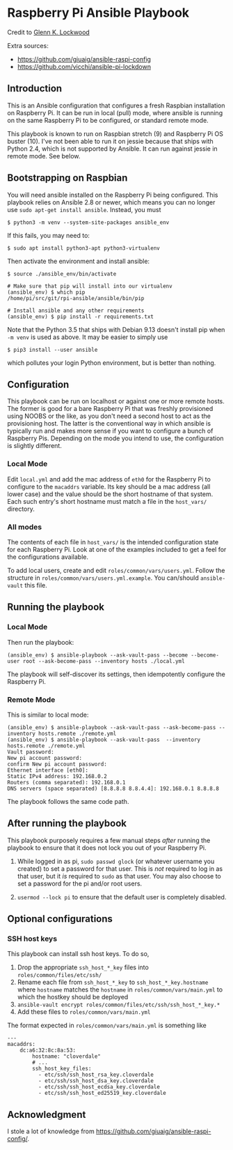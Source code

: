 # Raspberry Pi Ansible Playbook

Credit to [Glenn K. Lockwood](https://github.com/glennklockwood/rpi-ansible)

Extra sources:
- https://github.com/giuaig/ansible-raspi-config
- https://github.com/vicchi/ansible-pi-lockdown

## Introduction

This is an Ansible configuration that configures a fresh Raspbian installation
on Raspberry Pi.  It can be run in local (pull) mode, where ansible is running
on the same Raspberry Pi to be configured, or standard remote mode.

This playbook is known to run on Raspbian stretch (9) and Raspberry Pi OS
buster (10).  I've not been able to run it on jessie because that ships with
Python 2.4, which is not supported by Ansible.  It can run against jessie in
remote mode.  See below.

## Bootstrapping on Raspbian

You will need ansible installed on the Raspberry Pi being configured.  This
playbook relies on Ansible 2.8 or newer, which means you can no longer use
`sudo apt-get install ansible`.  Instead, you must

    $ python3 -m venv --system-site-packages ansible_env

If this fails, you may need to:

    $ sudo apt install python3-apt python3-virtualenv

Then activate the environment and install ansible:
    
    $ source ./ansible_env/bin/activate
    
    # Make sure that pip will install into our virtualenv
    (ansible_env) $ which pip
    /home/pi/src/git/rpi-ansible/ansible/bin/pip
    
    # Install ansible and any other requirements
    (ansible_env) $ pip install -r requirements.txt

Note that the Python 3.5 that ships with Debian 9.13 doesn't install pip when
`-m venv` is used as above.  It may be easier to simply use

    $ pip3 install --user ansible

which pollutes your login Python environment, but is better than nothing.

## Configuration

This playbook can be run on localhost or against one or more remote hosts.  The
former is good for a bare Raspberry Pi that was freshly provisioned using NOOBS
or the like, as you don't need a second host to act as the provisioning host.
The latter is the conventional way in which ansible is typically run and makes
more sense if you want to configure a bunch of Raspberry Pis.  Depending on
the mode you intend to use, the configuration is slightly different.

### Local Mode

Edit `local.yml` and add the mac address of `eth0` for the Raspberry Pi to
configure to the `macaddrs` variable.  Its key should be a mac address (all
lower case) and the value should be the short hostname of that system.  Each
such entry's short hostname must match a file in the `host_vars/` directory.

### All modes

The contents of each file in `host_vars/` is the intended configuration state
for each Raspberry Pi.  Look at one of the examples included to get a feel for
the configurations available.

To add local users, create and edit `roles/common/vars/users.yml`.  Follow the
structure in `roles/common/vars/users.yml.example`.  You can/should
`ansible-vault` this file.

## Running the playbook

### Local Mode

Then run the playbook:

    (ansible_env) $ ansible-playbook --ask-vault-pass --become --become-user root --ask-become-pass --inventory hosts ./local.yml

The playbook will self-discover its settings, then idempotently configure the
Raspberry Pi.

### Remote Mode

This is similar to local mode:

    (ansible_env) $ ansible-playbook --ask-vault-pass --ask-become-pass --inventory hosts.remote ./remote.yml
    (ansible_env) $ ansible-playbook --ask-vault-pass  --inventory hosts.remote ./remote.yml
    Vault password:
    New pi account password:
    confirm New pi account password:
    Ethernet interface [eth0]:
    Static IPv4 address: 192.168.0.2
    Routers (comma separated): 192.168.0.1
    DNS servers (space separated) [8.8.8.8 8.8.4.4]: 192.168.0.1 8.8.8.8

The playbook follows the same code path.

## After running the playbook

This playbook purposely requires a few manual steps _after_ running the playbook
to ensure that it does not lock you out of your Raspberry Pi.

1. While logged in as pi, `sudo passwd glock` (or whatever username you created)
   to set a password for that user.  This is _not_ required to log in as that
   user, but it _is_ required to `sudo` as that user.  You may also choose to
   set a password for the pi and/or root users.

2. `usermod --lock pi` to ensure that the default user is completely disabled.

## Optional configurations

### SSH host keys

This playbook can install ssh host keys.  To do so,

1. Drop the appropriate `ssh_host_*_key` files into `roles/common/files/etc/ssh/`
2. Rename each file from `ssh_host_*_key` to `ssh_host_*_key.hostname` where
   `hostname` matches the `hostname` in `roles/common/vars/main.yml` to which
   the hostkey should be deployed
3. `ansible-vault encrypt roles/common/files/etc/ssh/ssh_host_*_key.*`
4. Add these files to `roles/common/vars/main.yml`

The format expected in `roles/common/vars/main.yml` is something like

    ---
    macaddrs:
        dc:a6:32:8c:8a:53:
            hostname: "cloverdale"
            # ...
            ssh_host_key_files:
              - etc/ssh/ssh_host_rsa_key.cloverdale
              - etc/ssh/ssh_host_dsa_key.cloverdale
              - etc/ssh/ssh_host_ecdsa_key.cloverdale
              - etc/ssh/ssh_host_ed25519_key.cloverdale

## Acknowledgment

I stole a lot of knowledge from https://github.com/giuaig/ansible-raspi-config/.
